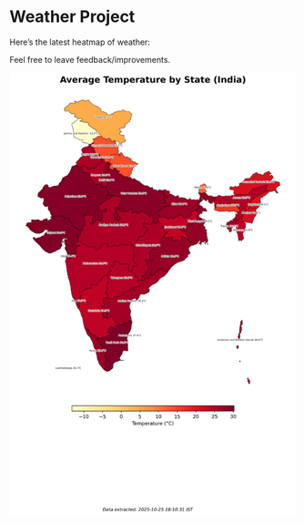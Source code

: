 # Weather Project

Here’s the latest heatmap of weather:

Feel free to leave feedback/improvements.

![India Heatmap](docs/assets/india_heatmap.png?v=FCC542)
